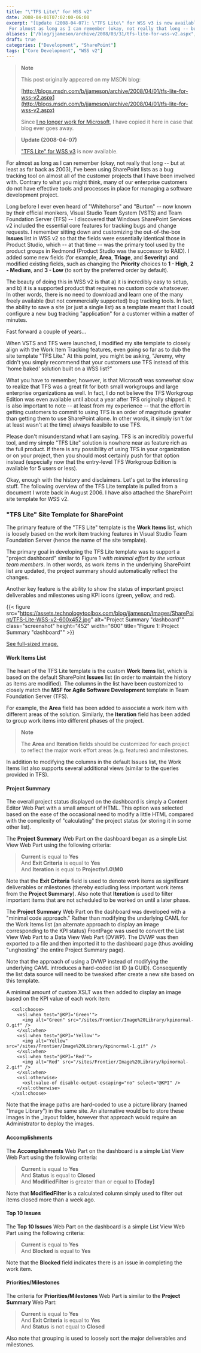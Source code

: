 ```yaml
---
title: "\"TFS Lite\" for WSS v2"
date: 2008-04-01T07:02:00-06:00
excerpt: "[Update (2008-04-07): \"TFS Lite\" for WSS v3 is now available.] 
 For almost as long as I can remember (okay, not really that long -- but at least as far back as 2003), I've been using SharePoint lists as a bug tracking tool on almost all of the customer..."
aliases: ["/blog/jjameson/archive/2008/03/31/tfs-lite-for-wss-v2.aspx", "/blog/jjameson/archive/2008/04/01/tfs-lite-for-wss-v2.aspx"]
draft: true
categories: ["Development", "SharePoint"]
tags: ["Core Development", "WSS v2"]
---
```


> **Note**
>
> This post originally appeared on my MSDN blog:
>
> [http://blogs.msdn.com/b/jjameson/archive/2008/04/01/tfs-lite-for-wss-v2.aspx](http://blogs.msdn.com/b/jjameson/archive/2008/04/01/tfs-lite-for-wss-v2.aspx)
>
> Since
> [I no longer work for Microsoft](/blog/jjameson/2011/09/02/last-day-with-microsoft),
> I have copied it here in case that blog ever goes away.

> **Update (2008-04-07)**
>
> ["TFS Lite" for WSS v3](/blog/jjameson/2008/04/07/tfs-lite-for-wss-v3) is now
> available.

For almost as long as I can remember (okay, not really that long -- but at least
as far back as 2003), I've been using SharePoint lists as a bug tracking tool on
almost all of the customer projects that I have been involved with. Contrary to
what you might think, many of our enterprise customers do not have effective
tools and processes in place for managing a software development project.

Long before I ever even heard of "Whitehorse" and "Burton" -- now known by their
official monikers, Visual Studio Team System (VSTS) and Team Foundation Server
(TFS) -- I discovered that Windows SharePoint Services v2 included the essential
core features for tracking bugs and change requests. I remember sitting down and
customizing the out-of-the-box **Issues** list in WSS v2 so that the fields were
essentially identical those in Product Studio, which -- at that time -- was the
primary tool used by the product groups in Redmond (Product Studio was the
successor to RAID). I added some new fields (for example, **Area**, **Triage**,
and **Severity**) and modified existing fields, such as changing the
**Priority** choices to **1 - High**, **2 - Medium**, and **3 - Low** (to sort
by the preferred order by default).

The beauty of doing this in WSS v2 is that a) it is incredibly easy to setup,
and b) it is a supported product that requires no custom code whatsoever. In
other words, there is no need to download and learn one of the many freely
available (but not commercially supported) bug tracking tools. In fact, the
ability to save a site (or just a single list) as a template meant that I could
configure a new bug tracking "application" for a customer within a matter of
minutes.

Fast forward a couple of years...

When VSTS and TFS were launched, I modified my site template to closely align
with the Work Item Tracking features, even going so far as to dub the site
template "TFS Lite." At this point, you might be asking, "Jeremy, why didn't you
simply recommend that your customers use TFS instead of this 'home baked'
solution built on a WSS list?"

What you have to remember, however, is that Microsoft was somewhat slow to
realize that TFS was a great fit for both small workgroups and large enterprise
organizations as well. In fact, I do not believe the TFS Workgroup Edition was
even available until about a year after TFS originally shipped. It is also
important to note -- at least from my experience -- that the effort in getting
customers to commit to using TFS is an order of magnitude greater than getting
them to use SharePoint alone. In other words, it simply isn't (or at least
wasn't at the time) always feasibile to use TFS.

Please don't misunderstand what I am saying. TFS is an incredibly powerful tool,
and my simple "TFS Lite" solution is nowhere near as feature rich as the full
product. If there is any possibility of using TFS in your organization or on
your project, then you should most certainly push for that option instead
(especially now that the entry-level TFS Workgroup Edition is available for 5
users or less).

Okay, enough with the history and disclaimers. Let's get to the interesting
stuff. The following overview of the TFS Lite template is pulled from a document
I wrote back in August 2006. I have also attached the SharePoint site template
for WSS v2.

### "TFS Lite" Site Template for SharePoint

The primary feature of the "TFS Lite" template is the **Work Items** list, which
is loosely based on the work item tracking features in Visual Studio Team
Foundation Server (hence the name of the site template).

The primary goal in developing the TFS Lite template was to support a "project
dashboard" similar to Figure 1 *with minimal effort by the various team
members*. In other words, as work items in the underlying SharePoint list are
updated, the project summary should automatically reflect the changes.

Another key feature is the ability to show the status of important project
deliverables and milestones using KPI icons (green, yellow, and red).

{{< figure
src="https://assets.technologytoolbox.com/blog/jjameson/Images/SharePoint/TFS-Lite-WSS-v2-600x452.jpg"
alt="Project Summary \"dashboard\"" class="screenshot" height="452" width="600"
title="Figure 1: Project Summary \"dashboard\"" >}}

[See full-sized image.](https://assets.technologytoolbox.com/blog/jjameson/Images/SharePoint/TFS-Lite-WSS-v2-788x594.jpg)

#### Work Items List

The heart of the TFS Lite template is the custom **Work Items** list, which is
based on the default SharePoint **Issues** list (in order to maintain the
history as items are modified). The columns in the list have been customized to
closely match the **MSF for Agile Software Development** template in Team
Foundation Server (TFS).

For example, the **Area** field has been added to associate a work item with
different areas of the solution. Similarly, the **Iteration** field has been
added to group work items into different phases of the project.

> **Note**
>
> The **Area** and **Iteration** fields should be customized for each project to
> reflect the major work effort areas (e.g. features) and milestones.

In addition to modifying the columns in the default Issues list, the Work Items
list also supports several additional views (similar to the queries provided in
TFS).

#### Project Summary

The overall project status displayed on the dashboard is simply a Content Editor
Web Part with a small amount of HTML. This option was selected based on the ease
of the occasional need to modify a little HTML compared with the complexity of
"calculating" the project status (or storing it in some other list).

The **Project Summary** Web Part on the dashboard began as a simple List View
Web Part using the following criteria:

> **Current** is equal to **Yes**\
> And **Exit Criteria** is equal to **Yes**\
> And **Iteration** is equal to **Project\v1.0\M0**

Note that the **Exit Criteria** field is used to denote work items as
significant deliverables or milestones (thereby excluding less important work
items from the **Project Summary**). Also note that **Iteration** is used to
filter important items that are not scheduled to be worked on until a later
phase.

The **Project Summary** Web Part on the dashboard was developed with a "minimal
code approach." Rather than modifying the underlying CAML for the Work Items
list (an alternate approach to display an image corresponding to the KPI status)
FrontPage was used to convert the List View Web Part to a Data View Web Part
(DVWP). The DVWP was then exported to a file and then imported it to the
dashboard page (thus avoiding "unghosting" the entire Project Summary page).

Note that the approach of using a DVWP instead of modifying the underlying CAML
introduces a hard-coded list ID (a GUID). Consequently the list data source will
need to be tweaked after create a new site based on this template.

A minimal amount of custom XSLT was then added to display an image based on the
KPI value of each work item:

```
  <xsl:choose>
    <xsl:when test="@KPI='Green'">
      <img alt="Green" src="/sites/Frontier/Image%20Library/kpinormal-0.gif" />
    </xsl:when>
    <xsl:when test="@KPI='Yellow'">
      <img alt="Yellow" src="/sites/Frontier/Image%20Library/kpinormal-1.gif" />
    </xsl:when>
    <xsl:when test="@KPI='Red'">
      <img alt="Red" src="/sites/Frontier/Image%20Library/kpinormal-2.gif" />
    </xsl:when>
    <xsl:otherwise>
      <xsl:value-of disable-output-escaping="no" select="@KPI" />
    </xsl:otherwise>
  </xsl:choose>
```

Note that the image paths are hard-coded to use a picture library (named "Image
Library") in the same site. An alternative would be to store these images in the
\_layout folder, however that approach would require an Administrator to deploy
the images.

#### Accomplishments

The **Accomplishments** Web Part on the dashboard is a simple List View Web Part
using the following criteria:

> **Current** is equal to **Yes**\
> And **Status** is equal to **Closed**\
> And **ModifiedFilter** is greater than or equal to **[Today]**

Note that **ModifiedFilter** is a calculated column simply used to filter out
items closed more than a week ago.

#### Top 10 Issues

The **Top 10 Issues** Web Part on the dashboard is a simple List View Web Part
using the following criteria:

> **Current** is equal to **Yes**\
> And **Blocked** is equal to **Yes**

Note that the **Blocked** field indicates there is an issue in completing the
work item.

#### Priorities/Milestones

The criteria for **Priorities/Milestones** Web Part is similar to the **Project
Summary** Web Part:

> **Current** is equal to **Yes**\
> And **Exit Criteria** is equal to **Yes**\
> And **Status** is not equal to **Closed**

Also note that grouping is used to loosely sort the major deliverables and
milestones.

